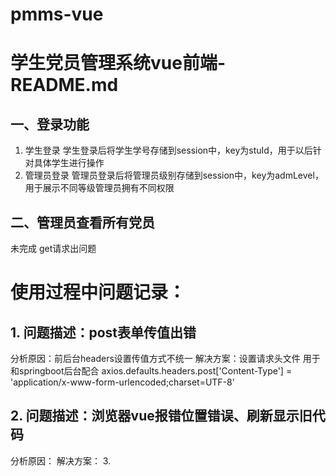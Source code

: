 # pmms-vue
# 学生党员管理系统vue前端-README.md
## 一、登录功能
1. 学生登录
学生登录后将学生学号存储到session中，key为stuId，用于以后针对具体学生进行操作
2. 管理员登录
管理员登录后将管理员级别存储到session中，key为admLevel，用于展示不同等级管理员拥有不同权限
## 二、管理员查看所有党员
未完成  get请求出问题


# 使用过程中问题记录：
## 1. 问题描述：post表单传值出错
分析原因：前后台headers设置传值方式不统一
解决方案：设置请求头文件  用于和springboot后台配合
axios.defaults.headers.post['Content-Type'] = 'application/x-www-form-urlencoded;charset=UTF-8'
## 2. 问题描述：浏览器vue报错位置错误、刷新显示旧代码
分析原因：
解决方案：
3. 